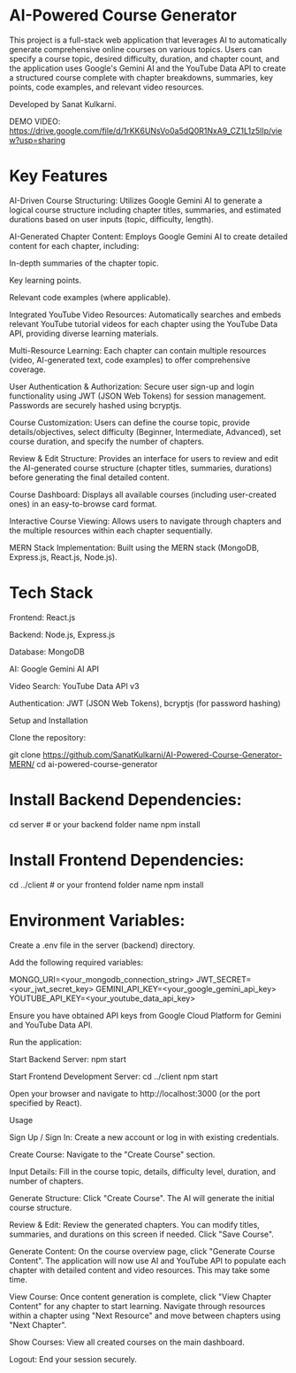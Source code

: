 # AI-Powered Course Generator

This project is a full-stack web application that leverages AI to automatically generate comprehensive online courses on various topics. Users can specify a course topic, desired difficulty, duration, and chapter count, and the application uses Google's Gemini AI and the YouTube Data API to create a structured course complete with chapter breakdowns, summaries, key points, code examples, and relevant video resources.

Developed by Sanat Kulkarni.

DEMO VIDEO: https://drive.google.com/file/d/1rKK6UNsVo0a5dQ0R1NxA9_CZ1L1z5lIp/view?usp=sharing

# Key Features

AI-Driven Course Structuring: Utilizes Google Gemini AI to generate a logical course structure including chapter titles, summaries, and estimated durations based on user inputs (topic, difficulty, length).

AI-Generated Chapter Content: Employs Google Gemini AI to create detailed content for each chapter, including:

In-depth summaries of the chapter topic.

Key learning points.

Relevant code examples (where applicable).

Integrated YouTube Video Resources: Automatically searches and embeds relevant YouTube tutorial videos for each chapter using the YouTube Data API, providing diverse learning materials.

Multi-Resource Learning: Each chapter can contain multiple resources (video, AI-generated text, code examples) to offer comprehensive coverage.

User Authentication & Authorization: Secure user sign-up and login functionality using JWT (JSON Web Tokens) for session management. Passwords are securely hashed using bcryptjs.

Course Customization: Users can define the course topic, provide details/objectives, select difficulty (Beginner, Intermediate, Advanced), set course duration, and specify the number of chapters.

Review & Edit Structure: Provides an interface for users to review and edit the AI-generated course structure (chapter titles, summaries, durations) before generating the final detailed content.

Course Dashboard: Displays all available courses (including user-created ones) in an easy-to-browse card format.

Interactive Course Viewing: Allows users to navigate through chapters and the multiple resources within each chapter sequentially.

MERN Stack Implementation: Built using the MERN stack (MongoDB, Express.js, React.js, Node.js).

# Tech Stack

Frontend: React.js

Backend: Node.js, Express.js

Database: MongoDB

AI: Google Gemini AI API

Video Search: YouTube Data API v3

Authentication: JWT (JSON Web Tokens), bcryptjs (for password hashing)

Setup and Installation

Clone the repository:

git clone https://github.com/SanatKulkarni/AI-Powered-Course-Generator-MERN/
cd ai-powered-course-generator

# Install Backend Dependencies:

cd server # or your backend folder name
npm install


# Install Frontend Dependencies:

cd ../client # or your frontend folder name
npm install


# Environment Variables:

Create a .env file in the server (backend) directory.

Add the following required variables:

MONGO_URI=<your_mongodb_connection_string>
JWT_SECRET=<your_jwt_secret_key>
GEMINI_API_KEY=<your_google_gemini_api_key>
YOUTUBE_API_KEY=<your_youtube_data_api_key>


Ensure you have obtained API keys from Google Cloud Platform for Gemini and YouTube Data API.

Run the application:

Start Backend Server:
npm start


Start Frontend Development Server:
cd ../client
npm start


Open your browser and navigate to http://localhost:3000 (or the port specified by React).

Usage

Sign Up / Sign In: Create a new account or log in with existing credentials.

Create Course: Navigate to the "Create Course" section.

Input Details: Fill in the course topic, details, difficulty level, duration, and number of chapters.

Generate Structure: Click "Create Course". The AI will generate the initial course structure.

Review & Edit: Review the generated chapters. You can modify titles, summaries, and durations on this screen if needed. Click "Save Course".

Generate Content: On the course overview page, click "Generate Course Content". The application will now use AI and YouTube API to populate each chapter with detailed content and video resources. This may take some time.

View Course: Once content generation is complete, click "View Chapter Content" for any chapter to start learning. Navigate through resources within a chapter using "Next Resource" and move between chapters using "Next Chapter".

Show Courses: View all created courses on the main dashboard.

Logout: End your session securely.
